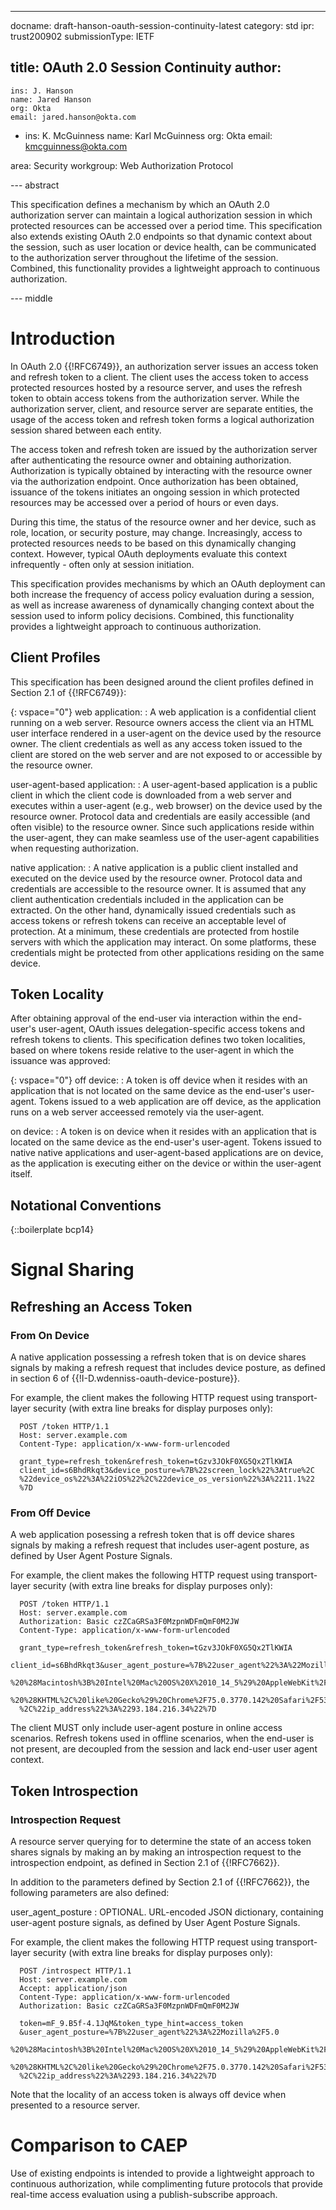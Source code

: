 ---
docname: draft-hanson-oauth-session-continuity-latest
category: std
ipr: trust200902
submissionType: IETF

title: OAuth 2.0 Session Continuity
author:
  -
    ins: J. Hanson
    name: Jared Hanson
    org: Okta
    email: jared.hanson@okta.com
  -
    ins: K. McGuinness
    name: Karl McGuinness
    org: Okta
    email: kmcguinness@okta.com

area: Security
workgroup: Web Authorization Protocol

--- abstract

This specification defines a mechanism by which an OAuth 2.0 authorization
server can maintain a logical authorization session in which protected resources
can be accessed over a period time.  This specification also extends existing
OAuth 2.0 endpoints so that dynamic context about the session, such as user
location or device health, can be communicated to the authorization server
throughout the lifetime of the session.  Combined, this functionality provides
a lightweight approach to continuous authorization.


--- middle

# Introduction

In OAuth 2.0 {{!RFC6749}}, an authorization server issues an access token and
refresh token to a client.  The client uses the access token to access protected
resources hosted by a resource server, and uses the refresh token to obtain
access tokens from the authorization server.  While the authorization server,
client, and resource server are separate entities, the usage of the access token
and refresh token forms a logical authorization session shared between each
entity.

The access token and refresh token are issued by the authorization server after
authenticating the resource owner and obtaining authorization.  Authorization is
typically obtained by interacting with the resource owner via the authorization
endpoint.  Once authorization has been obtained, issuance of the tokens
initiates an ongoing session in which protected resources may be accessed over
a period of hours or even days.

During this time, the status of the resource owner and her device, such as role,
location, or security posture, may change.  Increasingly, access to protected
resources needs to be based on this dynamically changing context.  However,
typical OAuth deployments evaluate this context infrequently - often only at
session initiation.

This specification provides mechanisms by which an OAuth deployment can both
increase the frequency of access policy evaluation during a session, as well as
increase awareness of dynamically changing context about the session used to
inform policy decisions.  Combined, this functionality provides a lightweight
approach to continuous authorization.

## Client Profiles

This specification has been designed around the client profiles defined in
Section 2.1 of {{!RFC6749}}:

{: vspace="0"}
web application:
: A web application is a confidential client running on a web server.  Resource
owners access the client via an HTML user interface rendered in a user-agent on
the device used by the resource owner.  The client credentials as well as any
access token issued to the client are stored on the web server and are not
exposed to or accessible by the resource owner.

user-agent-based application:
: A user-agent-based application is a public client in which the client code is
downloaded from a web server and executes within a user-agent (e.g., web
browser) on the device used by the resource owner.  Protocol data and
credentials are easily accessible (and often visible) to the resource owner.
Since such applications reside within the user-agent, they can make seamless use
of the user-agent capabilities when requesting authorization.

native application:
: A native application is a public client installed and executed on the device
used by the resource owner.  Protocol data and credentials are accessible to the
resource owner.  It is assumed that any client authentication credentials
included in the application can be extracted.  On the other hand, dynamically
issued credentials such as access tokens or refresh tokens can receive an
acceptable level of protection.  At a minimum, these credentials are protected
from hostile servers with which the application may interact.  On some
platforms, these credentials might be protected from other applications residing
on the same device.

## Token Locality

After obtaining approval of the end-user via interaction within the end-user's
user-agent, OAuth issues delegation-specific access tokens and refresh tokens to
clients.  This specification defines two token localities, based on where tokens
reside relative to the user-agent in which the issuance was approved:

{: vspace="0"}
off device:
: A token is off device when it resides with an application that is not located
on the same device as the end-user's user-agent.  Tokens issued to a web
application are off device, as the application runs on a web server acceessed
remotely via the user-agent.

on device:
: A token is on device when it resides with an application that is located on
the same device as the end-user's user-agent.  Tokens issued to native
native applications and user-agent-based applications are on device, as the
application is executing either on the device or within the user-agent itself.

## Notational Conventions

{::boilerplate bcp14}

# Signal Sharing

## Refreshing an Access Token

### From On Device

A native application possessing a refresh token that is on device shares signals
by making a refresh request that includes device posture, as defined in section
6 of {{!I-D.wdenniss-oauth-device-posture}}.

For example, the client makes the following HTTP request using transport-layer
security (with extra line breaks for display purposes only):

~~~~~~~~~~
  POST /token HTTP/1.1
  Host: server.example.com
  Content-Type: application/x-www-form-urlencoded

  grant_type=refresh_token&refresh_token=tGzv3JOkF0XG5Qx2TlKWIA
  client_id=s6BhdRkqt3&device_posture=%7B%22screen_lock%22%3Atrue%2C
  %22device_os%22%3A%22iOS%22%2C%22device_os_version%22%3A%2211.1%22
  %7D
~~~~~~~~~~

### From Off Device

A web application posessing a refresh token that is off device shares signals by
making a refresh request that includes user-agent posture, as defined by User
Agent Posture Signals.

For example, the client makes the following HTTP request using transport-layer
security (with extra line breaks for display purposes only):

~~~~~~~~~~
  POST /token HTTP/1.1
  Host: server.example.com
  Authorization: Basic czZCaGRSa3F0MzpnWDFmQmF0M2JW
  Content-Type: application/x-www-form-urlencoded

  grant_type=refresh_token&refresh_token=tGzv3JOkF0XG5Qx2TlKWIA
  client_id=s6BhdRkqt3&user_agent_posture=%7B%22user_agent%22%3A%22Mozilla%2F5.0
  %20%28Macintosh%3B%20Intel%20Mac%20OS%20X%2010_14_5%29%20AppleWebKit%2F537.36
  %20%28KHTML%2C%20like%20Gecko%29%20Chrome%2F75.0.3770.142%20Safari%2F537.36%22
  %2C%22ip_address%22%3A%2293.184.216.34%22%7D
~~~~~~~~~~

The client MUST only include user-agent posture in online access scenarios.
Refresh tokens used in offline scenarios, when the end-user is not present, are
decoupled from the session and lack end-user user agent context.

## Token Introspection

### Introspection Request

A resource server querying for to determine the state of an access token shares
signals by making an by making an introspection request to the introspection
endpoint, as defined in Section 2.1 of {{!RFC7662}}.

In addition to the parameters defined by Section 2.1 of {{!RFC7662}}, the
following parameters are also defined:
   
user_agent_posture
: OPTIONAL. URL-encoded JSON dictionary, containing user-agent posture signals,
as defined by User Agent Posture Signals.

For example, the client makes the following HTTP request using transport-layer
security (with extra line breaks for display purposes only):

~~~~~~~~~~
  POST /introspect HTTP/1.1
  Host: server.example.com
  Accept: application/json
  Content-Type: application/x-www-form-urlencoded
  Authorization: Basic czZCaGRSa3F0MzpnWDFmQmF0M2JW

  token=mF_9.B5f-4.1JqM&token_type_hint=access_token
  &user_agent_posture=%7B%22user_agent%22%3A%22Mozilla%2F5.0
  %20%28Macintosh%3B%20Intel%20Mac%20OS%20X%2010_14_5%29%20AppleWebKit%2F537.36
  %20%28KHTML%2C%20like%20Gecko%29%20Chrome%2F75.0.3770.142%20Safari%2F537.36%22
  %2C%22ip_address%22%3A%2293.184.216.34%22%7D
~~~~~~~~~~

Note that the locality of an access token is always off device when presented to
a resource server.


# Comparison to CAEP

Use of existing endpoints is
intended to provide a lightweight approach to continuous authorization, while
complimenting future protocols that provide real-time access evaluation using a
publish-subscribe approach.
